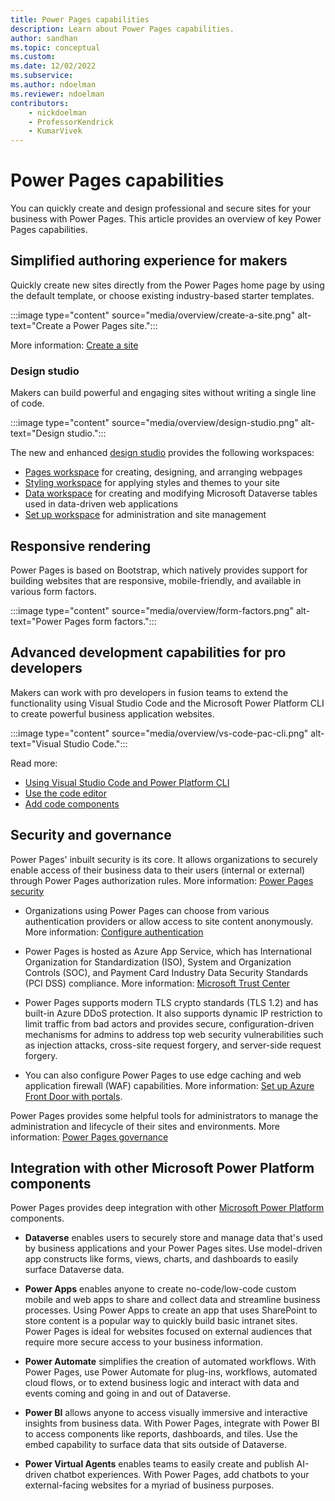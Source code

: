 ```yaml
---
title: Power Pages capabilities
description: Learn about Power Pages capabilities.
author: sandhan
ms.topic: conceptual
ms.custom: 
ms.date: 12/02/2022
ms.subservice:
ms.author: ndoelman
ms.reviewer: ndoelman
contributors:
    - nickdoelman
    - ProfessorKendrick
    - KumarVivek
---
```


# Power Pages capabilities

You can quickly create and design professional and secure sites for your business with Power Pages. This article provides an overview of key Power Pages capabilities. 

## Simplified authoring experience for makers

Quickly create new sites directly from the Power Pages home page by using the default template, or choose existing industry-based starter templates.

:::image type="content" source="media/overview/create-a-site.png" alt-text="Create a Power Pages site.":::

More information: [Create a site](getting-started/create-manage.md)

### Design studio

Makers can build powerful and engaging sites without writing a single line of code.

:::image type="content" source="media/overview/design-studio.png" alt-text="Design studio.":::

The new and enhanced [design studio](getting-started/use-design-studio.md) provides the following workspaces:

- [Pages workspace](getting-started/first-page.md) for creating, designing, and arranging webpages
- [Styling workspace](getting-started/style-site.md) for applying styles and themes to your site
- [Data workspace](getting-started/use-data-workspace.md) for creating and modifying Microsoft Dataverse tables used in data-driven web applications
- [Set up workspace](configure/setup-workspace.md) for administration and site management

## Responsive rendering

Power Pages is based on Bootstrap, which natively provides support for building websites that are responsive, mobile-friendly, and available in various form factors.

:::image type="content" source="media/overview/form-factors.png" alt-text="Power Pages form factors.":::

## Advanced development capabilities for pro developers 

Makers can work with pro developers in fusion teams to extend the functionality using Visual Studio Code and the Microsoft Power Platform CLI to create powerful business application websites.

:::image type="content" source="media/overview/vs-code-pac-cli.png" alt-text="Visual Studio Code.":::

Read more: 
- [Using Visual Studio Code and Power Platform CLI](configure/cli-tutorial.md)
- [Use the code editor](getting-started/code-editor.md)
- [Add code components](configure/component-framework.md)

## Security and governance

Power Pages' inbuilt security is its core. It allows organizations to securely enable access of their business data to their users (internal or external) through Power Pages authorization rules. More information: [Power Pages security](security/power-pages-security.md)

- Organizations using Power Pages can choose from various authentication providers or allow access to site content anonymously. More information: [Configure authentication](security/configure-portal-authentication.md)

- Power Pages is hosted as Azure App Service, which has International Organization for Standardization (ISO), System and Organization Controls (SOC), and Payment Card Industry Data Security Standards (PCI DSS) compliance. More information: [Microsoft Trust Center](https://www.microsoft.com/trust-center/product-overview)

 - Power Pages supports modern TLS crypto standards (TLS 1.2) and has built-in Azure DDoS protection. It also supports dynamic IP restriction to limit traffic from bad actors and provides secure, configuration-driven mechanisms for admins to address top web security vulnerabilities such as injection attacks, cross-site request forgery, and server-side request forgery.

- You can also configure Power Pages to use edge caching and web application firewall (WAF) capabilities. More information: [Set up Azure Front Door with portals](/power-apps/maker/portals/azure-front-door).

Power Pages provides some helpful tools for administrators to manage the administration and lifecycle of their sites and environments. More information: [Power Pages governance](admin/coe-portals.md) 

## Integration with other Microsoft Power Platform components

Power Pages provides deep integration with other [Microsoft Power Platform](/power-platform) components.

- **Dataverse** enables users to securely store and manage data that's used by business applications and your Power Pages sites. Use model-driven app constructs like forms, views, charts, and dashboards to easily surface Dataverse data. 

- **Power Apps** enables anyone to create no-code/low-code custom mobile and web apps to share and collect data and streamline business processes. Using Power Apps to create an app that uses SharePoint to store content is a popular way to quickly build basic intranet sites. Power Pages is ideal for websites focused on external audiences that require more secure access to your business information.  

- **Power Automate** simplifies the creation of automated workflows. With Power Pages, use Power Automate for plug-ins, workflows, automated cloud flows, or to extend business logic and interact with data and events coming and going in and out of Dataverse. 

- **Power BI** allows anyone to access visually immersive and interactive insights from business data. With Power Pages, integrate with Power BI to access components like reports, dashboards, and tiles. Use the embed capability to surface data that sits outside of Dataverse. 

- **Power Virtual Agents** enables teams to easily create and publish AI-driven chatbot experiences. With Power Pages, add chatbots to your external-facing websites for a myriad of business purposes.
